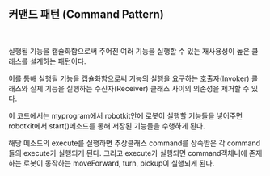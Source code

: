 ## 커맨드 패턴 (Command Pattern)
<br>
<p>실행될 기능을 캡슐화함으로써 주어진 여러 기능을 실행할 수 있는 재사용성이 높은 클래스를 설계하는 패턴이다.</p>
<p>이를 통해 실행될 기능을 캡슐화함으로써 기능의 실행을 요구하는 호출자(Invoker) 클래스와 실제 기능을 실행하는 수신자(Receiver) 클래스 사이의 의존성을 제거할 수 있다.</p>
<p>이 코드에서는 myprogram에서 robotkit안에 로봇이 실행할 기능들을 넣어주면 robotkit에서 start()메소드를 통해 저장된 기능들을 수행하게 된다.</p>
<p>해당 메소드의 execute를 실행하면 추상클래스 command를 상속받은 각 command들의 execute가 실행되게 된다. 그리고 execute가 실행되면 command객체내에 존재하는 로봇이 동작하는 moveForward, turn, pickup이 실행되게 된다. </p>
